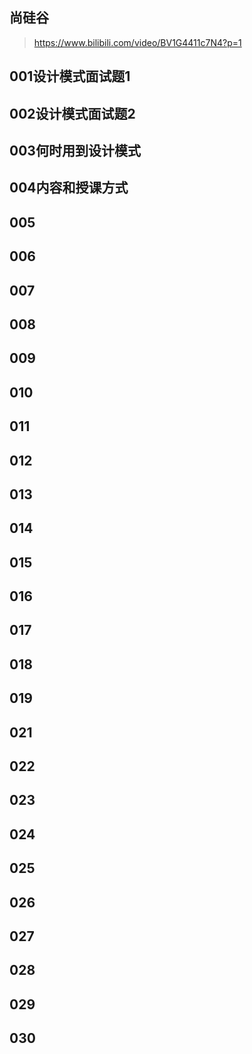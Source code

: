
## 尚硅谷
>https://www.bilibili.com/video/BV1G4411c7N4?p=1
>

## 001设计模式面试题1
## 002设计模式面试题2
## 003何时用到设计模式
## 004内容和授课方式
## 005
## 006
## 007
## 008
## 009
## 010
## 011
## 012
## 013
## 014
## 015
## 016
## 017
## 018
## 019
## 021
## 022
## 023
## 024
## 025
## 026
## 027
## 028
## 029
## 030
